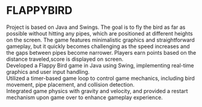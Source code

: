 # FLAPPYBIRD
Project is based on Java and Swings. The goal is to fly the bird as far as possible without hitting any pipes, which are positioned at different heights on the screen. The game features minimalistic graphics and straightforward gameplay, but it quickly becomes challenging as the speed increases and the gaps between pipes become narrower. Players earn points based on the distance traveled,score is displayed on screen.
<br>
Developed a Flappy Bird game in Java using Swing, implementing real-time graphics and user input handling.
<br>
Utilized a timer-based game loop to control game mechanics, including bird movement, pipe placement, and collision detection.
<br>
Integrated game physics with gravity and velocity, and provided a restart mechanism upon game over to enhance gameplay experience.
